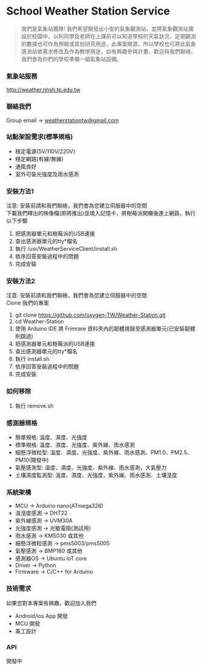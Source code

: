 # School Weather Station Service
>我們是氣象站團隊! 我們希望開發出小型的氣象觀測站，並將氣象觀測站廣設於校園中，以利同學及老師在上課前可以知道學校的天氣狀況，定期觀測的數據也可作為預報或其他研究用途，此專案開源，所以學校也可將此氣象感測站依需求修改及作為教學用途，如有興趣參與計畫，歡迎與我們聯絡，我們會為你們的學校準備一組氣象站設備。 

### 氣象站服務
http://weather.nhsh.tp.edu.tw

### 聯絡我們
Group email -> weatherstationtw@gmail.com

### 站點架設需求(標準規格)
- 穩定電源(5V/110V/220V)
- 穩定網路(有線/無線)
- 通風良好
- 室外可裝光強度及雨水感測

### 安裝方法1
注意: 安裝前請和我們聯絡，我們會為您建立伺服器中的空間 <br>
下載我們釋出的映像檔(即將推出)並燒入記憶卡，將樹莓派開機後連上網路，執行以下步驟

1. 把感測器單元和樹莓派的USB連接
2. 查出感測器單元的tty*檔名
3. 執行 /usr/WeatherServiceClient/install.sh
4. 依序回答安裝過程中的問題
5. 完成安裝

### 安裝方法2
注意: 安裝前請和我們聯絡，我們會為您建立伺服器中的空間 <br>
Clone 我們的專案

1. git clone https://github.com/oxygen-TW/Weather-Station.git
2. cd Weather-Station
3. 使用 Arduino IDE 將 Frimrare 資料夾內的韌體燒錄至感測器單元(已安裝韌體則跳過)
4. 把感測器單元和樹莓派的USB連接
5. 查出感測器單元的tty*檔名
6. 執行 install.sh
7. 依序回答安裝過程中的問題
8. 完成安裝

### 如何移除

1. 執行 remove.sh

### 感測器規格
- 簡單規格: 溫度、濕度、光強度
- 標準規格: 溫度、濕度、光強度、紫外線、雨水感測
- 細懸浮微粒型: 溫度、濕度、光強度、紫外線、雨水感測、PM1.0、PM2.5、PM10(開發中)
- 氣壓感測型: 溫度、濕度、光強度、紫外線、雨水感測，大氣壓力
- 土壤濕度監測型: 溫度、濕度、光強度、紫外線、雨水感測、土壤溼度

### 系統架構
- MCU -> Arduino nano(ATmega328)
- 溫溼度感測 -> DHT22
- 紫外線感測 -> UVM30A
- 光強度感測 -> 光敏電阻(測試用)
- 雨水感測 -> KMS030 或其他
- 細懸浮微粒感測 -> pms5003/pms5005
- 氣壓感測 -> BMP180 或其他
- 感測器OS -> Ubuntu IoT core
- Driver -> Python
- Firmware -> C/C++ for Arduino

### 技術需求
如果您對本專案有興趣，歡迎加入我們

- Android/ios App 開發
- MCU 開發
- 美工設計

### API
開發中
